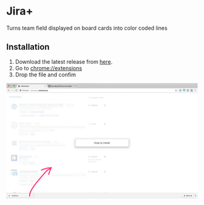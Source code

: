 # Jira+

Turns team field displayed on board cards into color coded lines

## Installation

1. Download the latest release from [here](https://raw.githubusercontent.com/mcavallo/jira-plus/master/releases/0.0.6.crx).
2. Go to [chrome://extensions](chrome://extensions)
3. Drop the file and confim

![](https://raw.githubusercontent.com/mcavallo/jira-plus/master/install.png)
